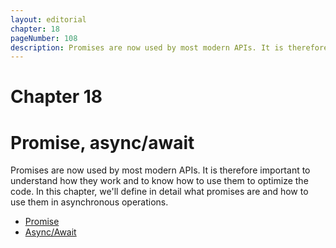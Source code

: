 ```yaml
---
layout: editorial
chapter: 18
pageNumber: 108
description: Promises are now used by most modern APIs. It is therefore important to understand how they work and to know how to use them to optimize your code.
---
```


# Chapter 18
# Promise, async/await

Promises are now used by most modern APIs. It is therefore important to understand how they work and to know how to use them to optimize the code. In this chapter, we'll define in detail what promises are and how to use them in asynchronous operations.

* [Promise](./promise.md)
* [Async/Await](./async-await.md)